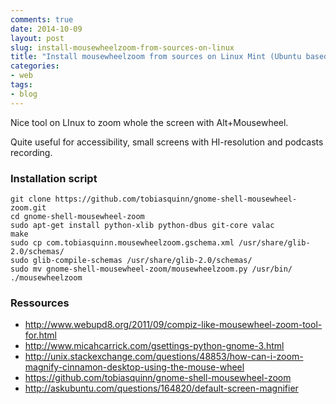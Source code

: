 ```yaml
---
comments: true
date: 2014-10-09
layout: post
slug: install-mousewheelzoom-from-sources-on-linux
title: "Install mousewheelzoom from sources on Linux Mint (Ubuntu based)"
categories:
- web
tags:
- blog
---
```


Nice tool on LInux to zoom whole the screen with Alt+Mousewheel.

Quite useful for accessibility, small screens with HI-resolution and podcasts recording.

### Installation script

    git clone https://github.com/tobiasquinn/gnome-shell-mousewheel-zoom.git
    cd gnome-shell-mousewheel-zoom
    sudo apt-get install python-xlib python-dbus git-core valac
    make
    sudo cp com.tobiasquinn.mousewheelzoom.gschema.xml /usr/share/glib-2.0/schemas/
    sudo glib-compile-schemas /usr/share/glib-2.0/schemas/
    sudo mv gnome-shell-mousewheel-zoom/mousewheelzoom.py /usr/bin/
    ./mousewheelzoom 

### Ressources

* http://www.webupd8.org/2011/09/compiz-like-mousewheel-zoom-tool-for.html
* http://www.micahcarrick.com/gsettings-python-gnome-3.html
* http://unix.stackexchange.com/questions/48853/how-can-i-zoom-magnify-cinnamon-desktop-using-the-mouse-wheel
* https://github.com/tobiasquinn/gnome-shell-mousewheel-zoom
* http://askubuntu.com/questions/164820/default-screen-magnifier

